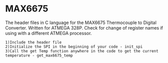 # MAX6675

The header files in C language for the MAX6675 Thermocouple to Digital Converter.
Written for ATMEGA 328P.
Check for change of register names if using with a different ATMEGA processor.

	1)Include the header file
	2)Initialize the SPI in the beginning of your code - init_spi
	3)Call the get Temp function anywhere in the code to get the current temperature - get_max6675_temp
